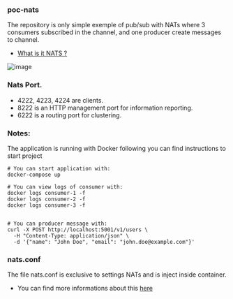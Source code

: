 
### poc-nats

The repository is only simple exemple of pub/sub with NATs where 3 consumers subscribed in the channel, and one producer create messages to channel.
* [What is it NATS ?](https://docs.nats.io/nats-concepts/what-is-nats)
  
![image](https://github.com/user-attachments/assets/874889b5-7338-4632-b6d1-2ec2e6064d1a)


### Nats Port.

- 4222, 4223, 4224 are clients.
- 8222 is an HTTP management port for information reporting.
- 6222 is a routing port for clustering.

### Notes:

The application is running with Docker following you can find instructions to start project

```shell
# You can start application with:
docker-compose up

# You can view logs of consumer with:
docker logs consumer-1 -f
docker logs consumer-2 -f
docker logs consumer-3 -f


# You can producer message with:
curl -X POST http://localhost:5001/v1/users \
  -H "Content-Type: application/json" \
  -d '{"name": "John Doe", "email": "john.doe@example.com"}'
```

### nats.conf

The file nats.conf is exclusive to settings NATs and is inject inside container. 
* You can find more informations about this [here](https://docs.nats.io/running-a-nats-service/configuration)
